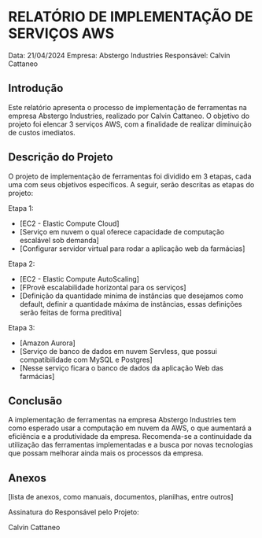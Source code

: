# RELATÓRIO DE IMPLEMENTAÇÃO DE SERVIÇOS AWS

Data: 21/04/2024
Empresa: Abstergo Industries 
Responsável: Calvin Cattaneo

## Introdução
Este relatório apresenta o processo de implementação de ferramentas na empresa Abstergo Industries, realizado por Calvin Cattaneo. O objetivo do projeto foi elencar 3 serviços AWS, com a finalidade de realizar diminuição de custos imediatos.

## Descrição do Projeto
O projeto de implementação de ferramentas foi dividido em 3 etapas, cada uma com seus objetivos específicos. A seguir, serão descritas as etapas do projeto:

Etapa 1:
- [EC2 - Elastic Compute Cloud]
- [Serviço em nuvem o qual oferece capacidade de computação escalável sob demanda]
- [Configurar servidor virtual para rodar a aplicação web da farmácias]
 
Etapa 2:
- [EC2 - Elastic Compute AutoScaling]
- [FProvê escalabilidade horizontal para os serviços]
- [Definição da quantidade miníma de instâncias que desejamos como default, definir a quantidade máxima de instâncias, essas definições serão feitas de forma preditiva]

Etapa 3:
- [Amazon Aurora]
- [Serviço de banco de dados em nuvem Servless, que possui compatibilidade com MySQL e Postgres]
- [Nesse serviço ficara o banco de dados da aplicação Web das farmácias]

## Conclusão
A implementação de ferramentas na empresa Abstergo Industries tem como esperado usar a computação em nuvem da AWS, o que aumentará a eficiência e a produtividade da empresa. Recomenda-se a continuidade da utilização das ferramentas implementadas e a busca por novas tecnologias que possam melhorar ainda mais os processos da empresa.

## Anexos

[lista de anexos, como manuais, documentos, planilhas, entre outros]

Assinatura do Responsável pelo Projeto:

Calvin Cattaneo
